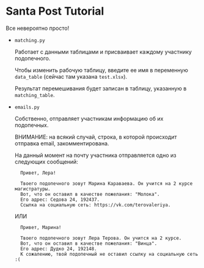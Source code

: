 # Santa Post Tutorial

Все невероятно просто! 

- `matching.py`

    Работает с данными таблицами и присваивает каждому участнику подопечного. 

    Чтобы изменить рабочую таблицу, введите ее имя в переменную `data_table` (сейчас там указана `test.xlsx`). 
    
    Результат перемешивания будет записан в таблицу, указанную в `matching_table`.
    
- `emails.py`
    
    Собственно, отправляет участникам информацию об их подопечных.   

    ВНИМАНИЕ: на всякий случай, строка, в которой происходит отправка email, закомментирована. 
    
    На данный момент на почту участника отправляется одно из следующих сообщений:
    
        Привет, Лера!  
        
        Твоего подопечного зовут Марина Караваева. Он учится на 2 курсе магистратуры.  
        Вот, что он оставил в качестве пожелания: "Молока".
        Его адрес: Седова 24, 192437.
        Ссылка на социальную сеть: https://vk.com/terovaleriya.  
        
     ИЛИ
     
        Привет, Марина!
        
        Твоего подопечного зовут Лера Терова. Он учится на 2 курсе.
        Вот, что он оставил в качестве пожелания: "Винца".
        Его адрес: Дудко 24, 192148.
        К сожалению, твой подопечный не оставил ссылку на социальную сеть :(